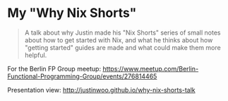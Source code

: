 # My "Why Nix Shorts"

> A talk about why Justin made his "Nix Shorts" series of small notes about how to get started with Nix, and what he thinks about how "getting started" guides are made and what could make them more helpful.

For the Berlin FP Group meetup: <https://www.meetup.com/Berlin-Functional-Programming-Group/events/276814465>

Presentation view: <http://justinwoo.github.io/why-nix-shorts-talk>

